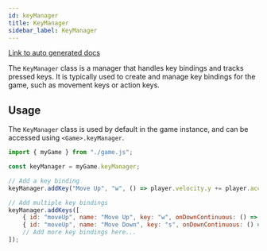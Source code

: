 ```yaml
---
id: keyManager
title: KeyManager
sidebar_label: KeyManager
---
```


[Link to auto generated docs](https://xshadowblade.github.io/emath.js/typedoc/classes/game_managers_KeyManager.KeyManager.html)

The `KeyManager` class is a manager that handles key bindings and tracks pressed keys. It is typically used to create and manage key bindings for the game, such as movement keys or action keys.

## Usage

The `KeyManager` class is used by default in the game instance, and can be accessed using `<Game>.keyManager`.

```js title="keyManager.js"
import { myGame } from "./game.js";

const keyManager = myGame.keyManager;

// Add a key binding
keyManager.addKey("Move Up", "w", () => player.velocity.y += player.acceleration.y);

// Add multiple key bindings
keyManager.addKeys([
    { id: "moveUp", name: "Move Up", key: "w", onDownContinuous: () => player.velocity.y += player.acceleration.y },
    { id: "moveUp", name: "Move Down", key: "s", onDownContinuous: () => player.velocity.y -= player.acceleration.y },
    // Add more key bindings here...
]);
```
